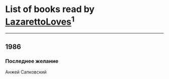 # List of books read by [LazarettoLoves](http://steamcommunity.com/id/LazarettoLoves/)<sup>1</sup>
---

## 1986

### Последнее желание
Анжей Сапковский



